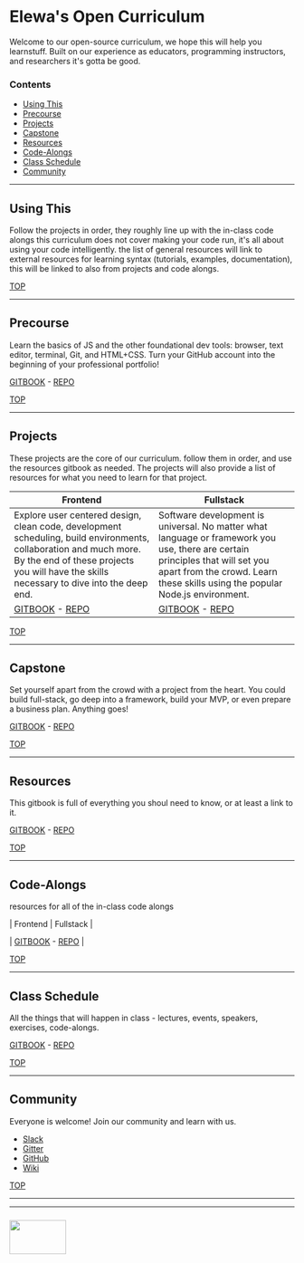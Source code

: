 # Elewa's Open Curriculum

Welcome to our open-source curriculum, we hope this will help you learnstuff. Built on our experience as educators, programming instructors, and researchers it's gotta be good. 
### Contents
* [Using This](#using-this)
* [Precourse](#pecourse)  
* [Projects](#projects)
* [Capstone](#capstone)
* [Resources](#resources)
* [Code-Alongs](#code-alongs)
* [Class Schedule](#class-schedule)
* [Community](#community)

___

## Using This

Follow the projects in order, they roughly line up with the in-class code alongs
this curriculum does not cover making your code run, it's all about using your code intelligently. the list of general resources will link to external resources for learning syntax (tutorials, examples, documentation), this will be linked to also from projects and code alongs.

[TOP](#elewas-open-curriculum)

___

## Precourse

Learn the basics of JS and the other foundational dev tools: browser, text editor, terminal, Git, and HTML+CSS.  Turn your GitHub account into the beginning of your professional portfolio!

[GITBOOK](https://elewa-academy.github.io/April-Precourse) - [REPO](https://github.com/elewa-academy/April-Precourse)

[TOP](#elewas-open-curriculum)
___
## Projects
These projects are the core of our curriculum.  follow them in order, and use the resources gitbook as needed. The projects will also provide a list of resources for what you need to learn for that project.

| Frontend | Fullstack | 
|---|---|
| Explore user centered design, clean code, development scheduling, build environments, collaboration and much more. By the end of these projects you will have the skills necessary to dive into the deep end.| Software development is universal.  No matter what language or framework you use, there are certain principles that will set you apart from the crowd.  Learn these skills using the popular Node.js environment. | 
|[GITBOOK](https://elewa-academy.github.io/Frontend-Projects) - [REPO](https://github.com/elewa-academy/Frontend-Projects/tree/master/docs_src)|[GITBOOK](https://elewa-academy.github.io/Fullstack-Projects) - [REPO](https://github.com/elewa-academy/Fullstack-Projects/tree/master/docs_src)|



[TOP](#elewas-open-curriculum)

___

## Capstone

Set yourself apart from the crowd with a project from the heart.  You could build full-stack, go deep into a framework, build your MVP, or even prepare a business plan.  Anything goes!

[GITBOOK](https://elewa-academy.github.io/Capstone-Resources) - [REPO](https://github.com/elewa-academy/Capstone-Resources)

[TOP](#elewas-open-curriculum)

___

## Resources
This gitbook is full of everything you shoul need to know, or at least a link to it.

[GITBOOK](https://elewa-academy.github.io/General-Resources) - [REPO](https://github.com/elewa-academy/General-Resources)

[TOP](#elewas-open-curriculum)

___

## Code-Alongs

resources for all of the in-class code alongs

| Frontend |  Fullstack  |

| [GITBOOK](https://elewa-academy.github.io/Code-Alongs) - [REPO](https://github.com/elewa-academy/Code-Alongs) |

[TOP](#elewas-open-curriculum)

___


## Class Schedule
All the things that will happen in class - lectures, events, speakers, exercises, code-alongs.

[GITBOOK](https://elewa-academy.github.io/April-Schedule) - [REPO](https://github.com/elewa-academy/April-Schedule)

[TOP](#elewas-open-curriculum)

___
## Community
Everyone is welcome!  Join our community and learn with us.  
* [Slack](https://join.slack.com/t/elewa-academy/shared_invite/enQtMjk4OTA3OTM1NjIwLTA2ZmQ0NDVhNjQxZWM2NjNhNmMyNmVhZGNhZmJmZTY1OWQ4Nzc0ZTkzZGE3NjdiYTYwYThlNzI3YTg2NGM5MGM)
* [Gitter](https://gitter.im/elewa-academy/Lobby)
* [GitHub](https://github.com/elewa-academy)
* [Wiki](https://github.com/elewa-academy/elewa-academy.github.io/wiki)

[TOP](#elewas-open-curriculum)

___
___
### <a href="http://elewa.education/blog" target="_blank"><img src="https://user-images.githubusercontent.com/18554853/36629698-eb7ed6d0-1959-11e8-9a78-7acd2652186e.png" width="100" height="60"/></a>